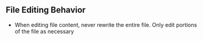 ## File Editing Behavior

- When editing file content, never rewrite the entire file. Only edit portions of the file as necessary
